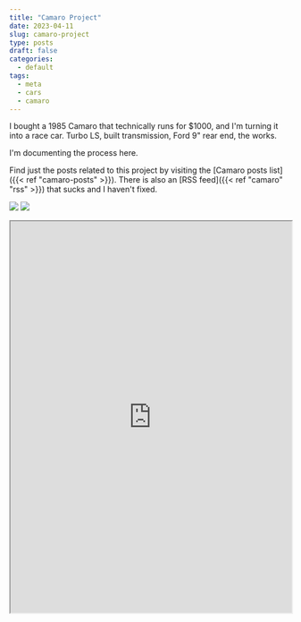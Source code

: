 ```yaml
---
title: "Camaro Project"
date: 2023-04-11
slug: camaro-project
type: posts
draft: false
categories:
  - default
tags:
  - meta
  - cars
  - camaro
---
```


I bought a 1985 Camaro that technically runs for $1000, and I'm turning it into a
race car. Turbo LS, built transmission, Ford 9" rear end, the works.

I'm documenting the process here.

Find just the posts related to this project by visiting the [Camaro posts list]({{< ref "camaro-posts" >}}).
There is also an [RSS feed]({{< ref "camaro" "rss" >}}) that sucks and I haven't fixed.

<a href='{{< ref "purchase" >}}/purchase-1.jpeg'><img src='{{< ref "purchase" >}}/thumb.purchase-1.jpeg'></a>
<a href='{{< ref "purchase" >}}/purchase-2.jpeg'><img src='{{< ref "purchase" >}}/thumb.purchase-2.jpeg'></a>

<iframe
  src="https://docs.google.com/spreadsheets/d/e/2PACX-1vRFq2oULZc5_2CzzH19MYWnEhpot2hdXloRD26G6CcxQObLmm7SdwInU_SgkwvST3ORr4UM5wpRSEIB/pubhtml?gid=2001250160&amp;single=true&amp;widget=true&amp;headers=false"
  style="width:100%;height:50em;"
></iframe>
